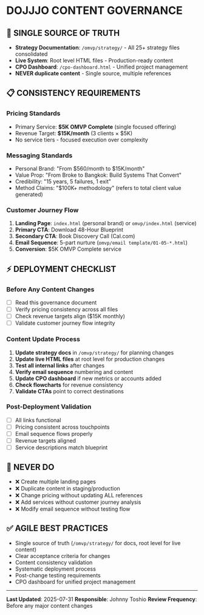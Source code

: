 # DOJJJO CONTENT GOVERNANCE

## 🎯 **SINGLE SOURCE OF TRUTH**
- **Strategy Documentation**: `/omvp/strategy/` - All 25+ strategy files consolidated
- **Live System**: Root level HTML files - Production-ready content
- **CPO Dashboard**: `/cpo-dashboard.html` - Unified project management
- **NEVER duplicate content** - Single source, multiple references

## 📋 **CONSISTENCY REQUIREMENTS**

### **Pricing Standards**
- Primary Service: **$5K OMVP Complete** (single focused offering)
- Revenue Target: **$15K/month** (3 clients × $5K)
- No service tiers - focused execution over complexity

### **Messaging Standards**
- Personal Brand: "From $560/month to $15K/month"
- Value Prop: "From Broke to Bangkok: Build Systems That Convert"
- Credibility: "15 years, 5 failures, 1 exit"
- Method Claims: "$100K+ methodology" (refers to total client value generated)

### **Customer Journey Flow**
1. **Landing Page**: `index.html` (personal brand) or `omvp/index.html` (service)
2. **Primary CTA**: Download 48-Hour Blueprint
3. **Secondary CTA**: Book Discovery Call (Cal.com)
4. **Email Sequence**: 5-part nurture (`omvp/email template/01-05-*.html`)
5. **Conversion**: $5K OMVP Complete service

## ⚡ **DEPLOYMENT CHECKLIST**

### **Before Any Content Changes**
- [ ] Read this governance document
- [ ] Verify pricing consistency across all files
- [ ] Check revenue targets align ($15K monthly)
- [ ] Validate customer journey flow integrity

### **Content Update Process**
1. **Update strategy docs** in `/omvp/strategy/` for planning changes
2. **Update live HTML files** at root level for production changes
3. **Test all internal links** after changes
4. **Verify email sequence** numbering and content
5. **Update CPO dashboard** if new metrics or accounts added
6. **Check flowcharts** for revenue consistency
7. **Validate CTAs** point to correct destinations

### **Post-Deployment Validation**
- [ ] All links functional
- [ ] Pricing consistent across touchpoints
- [ ] Email sequence flows properly
- [ ] Revenue targets aligned
- [ ] Service descriptions match blueprint

## 🚨 **NEVER DO**
- ❌ Create multiple landing pages
- ❌ Duplicate content in staging/production
- ❌ Change pricing without updating ALL references
- ❌ Add services without customer journey analysis
- ❌ Modify email sequence without testing flow

## ✅ **AGILE BEST PRACTICES**
- Single source of truth (`/omvp/strategy/` for docs, root level for live content)
- Clear acceptance criteria for changes
- Content consistency validation
- Systematic deployment process
- Post-change testing requirements
- CPO dashboard for unified project management

---

**Last Updated**: 2025-07-31
**Responsible**: Johnny Toshio
**Review Frequency**: Before any major content changes